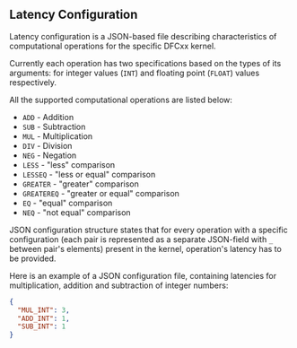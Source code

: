 ## Latency Configuration

Latency configuration is a JSON-based file describing characteristics of computational operations for the specific DFCxx kernel.

Currently each operation has two specifications based on the types of its arguments: for integer values (`INT`) and floating point (`FLOAT`) values respectively. 

All the supported computational operations are listed below:

* `ADD` - Addition
* `SUB` - Subtraction
* `MUL` - Multiplication
* `DIV` - Division
* `NEG` - Negation
* `LESS` - "less" comparison
* `LESSEQ` - "less or equal" comparison
* `GREATER` - "greater" comparison 
* `GREATEREQ` - "greater or equal" comparison
* `EQ` - "equal" comparison
* `NEQ` - "not equal" comparison

JSON configuration structure states that for every operation with a specific configuration (each pair is represented as a separate JSON-field with `_` between pair's elements) present in the kernel, operation's latency has to be provided. 

Here is an example of a JSON configuration file, containing latencies for multiplication, addition and subtraction of integer numbers:

```json
{
  "MUL_INT": 3,
  "ADD_INT": 1,
  "SUB_INT": 1
}
```
